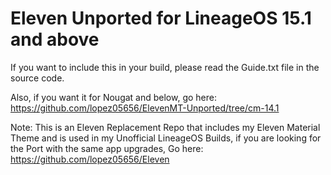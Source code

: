 # Eleven Unported for LineageOS 15.1 and above
If you want to include this in your build, please read the Guide.txt file in the source code.

Also, if you want it for Nougat and below, go here: https://github.com/lopez05656/ElevenMT-Unported/tree/cm-14.1

Note: This is an Eleven Replacement Repo that includes my Eleven Material Theme and is used in my Unofficial LineageOS Builds, if you are looking for the Port with the same app upgrades, Go here: https://github.com/lopez05656/Eleven
